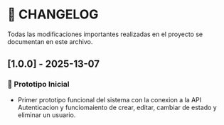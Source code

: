 # 📄 CHANGELOG

Todas las modificaciones importantes realizadas en el proyecto se documentan en este archivo.

## [1.0.0] - 2025-13-07
### 🚀 Prototipo Inicial
- Primer prototipo funcional del sistema con la conexion a la API Autenticacion y funciomaiento de crear, editar, cambiar de estado y eliminar un usuario.
 